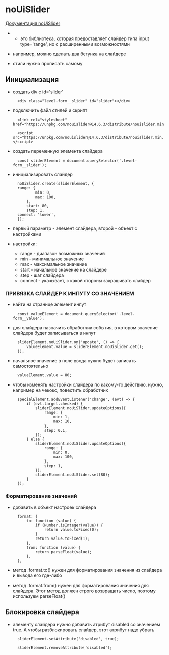 # noUiSlider #

<a href='https://refreshless.com/nouislider/slider-values/'>Документация noUiSlider</a>

* - это библиотека, которая предоставляет слайдер типа input type='range', но с расширенными возможностями
* например, можно сделать два бегунка на слайдере

* стили нужно прописать самому

## Инициализация ##

* создать div с id='slider'

		<div class="level-form__slider" id="slider"></div>

* подключить файл стилей и скрипт

		<link rel="stylesheet" href="https://unpkg.com/nouislider@14.6.3/distribute/nouislider.min.css">

		<script src="https://unpkg.com/nouislider@14.6.3/distribute/nouislider.min.js"></script>

* создать переменную элемента слайдера

		const sliderElement = document.querySelector('.level-form__slider');

* инициализировать слайдер

		noUiSlider.create(sliderElement, {
  		range: {
				min: 0,
				max: 100,
			},
			start: 80,
			step: 1,
  		connect: 'lower',
		});

* первый параметр - элемент слайдера, второй - объект с настройками
* настройки:
	- range - диапазон возможных значений
	- min - минимальное значение
	- max - максимальное значение
	- start - начальное значение на слайдере
	- step - шаг слайдера
	- connect - указывает, с какой стороны закрашивать слайдер

### ПРИВЯЗКА СЛАЙДЕР К ИНПУТУ СО ЗНАЧЕНИЕМ ###

* найти на странице элемент инпут

		const valueElement = document.querySelector('.level-form__value');

* для слайдера назначить обработчик события, в котором значение слайдера будет записываться в инпут

		sliderElement.noUiSlider.on('update', () => {
			valueElement.value = sliderElement.noUiSlider.get();
		});

* начальное значение в поле ввода нужно будет записать самостоятельно

		valueElement.value = 80;

* чтобы изменять настройки слайдера по какому-то действию, нужно, например на чекокс, повестить обработчик

		specialElement.addEventListener('change', (evt) => {
			if (evt.target.checked) {
				sliderElement.noUiSlider.updateOptions({
					range: {
						min: 1,
						max: 10,
					},
					step: 0.1,
				});
			} else {
				sliderElement.noUiSlider.updateOptions({
					range: {
						min: 0,
						max: 100,
					},
					step: 1,
				});
				sliderElement.noUiSlider.set(80);
			}
		});

### Форматирование значений ###

* добавить в объект настроек слайдера 

		format: {
			to: function (value) {
				if (Number.isInteger(value)) {
					return value.toFixed(0);
				}
				return value.toFixed(1);
			},
			from: function (value) {
				return parseFloat(value);
			},
		},

* метод .format.to() нужен для форматирования значения из слайдера и вывода его где-либо
* метод .format.from() нужен для форматирования значения для слайдера. Этот метод должен строго возвращать число, поэтому используем parseFloat()

## Блокировка слайдера ##

* элементу слайдера нужно добавить атрибут disabled со значением true. А чтобы разблокировать слайдер, этот атрибут надо убрать

		sliderElement.setAttribute('disabled', true); 

		sliderElement.removeAttribute('disabled');